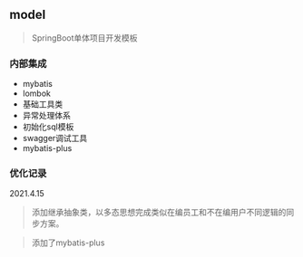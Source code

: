 ## model

> SpringBoot单体项目开发模板

### 内部集成

- mybatis
- lombok
- 基础工具类
- 异常处理体系
- 初始化sql模板
- swagger调试工具
- mybatis-plus

### 优化记录

2021.4.15
> 添加继承抽象类，以多态思想完成类似在编员工和不在编用户不同逻辑的同步方案。

> 添加了mybatis-plus